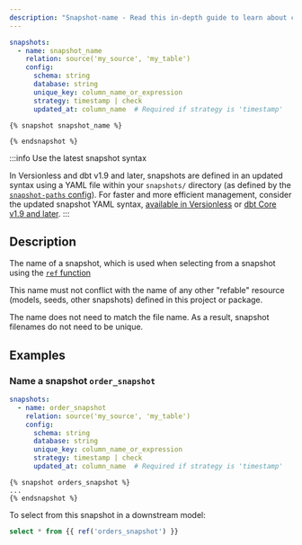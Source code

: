 ```yaml
---
description: "Snapshot-name - Read this in-depth guide to learn about configurations in dbt."
---
```


<VersionBlock firstVersion="1.9">
<File name='snapshots/<filename>.yml'>

```yaml
snapshots:
  - name: snapshot_name
    relation: source('my_source', 'my_table')
    config:
      schema: string
      database: string
      unique_key: column_name_or_expression
      strategy: timestamp | check
      updated_at: column_name  # Required if strategy is 'timestamp'

```

</File>
</VersionBlock>

<VersionBlock lastVersion="1.8">

<File name='snapshots/<filename>.sql'>

```jinja2
{% snapshot snapshot_name %}

{% endsnapshot %}

```

</File>

:::info Use the latest snapshot syntax

In Versionless and dbt v1.9 and later, snapshots are defined in an updated syntax using a YAML file within your `snapshots/` directory (as defined by the [`snapshot-paths` config](/reference/project-configs/snapshot-paths)). For faster and more efficient management, consider the updated snapshot YAML syntax, [available in Versionless](/docs/dbt-versions/versionless-cloud) or [dbt Core v1.9 and later](/docs/dbt-versions/core).
:::

</VersionBlock>

## Description

The name of a snapshot, which is used when selecting from a snapshot using the [`ref` function](/reference/dbt-jinja-functions/ref)

This name must not conflict with the name of any other "refable" resource (models, seeds, other snapshots) defined in this project or package.

The name does not need to match the file name. As a result, snapshot filenames do not need to be unique.

## Examples
### Name a snapshot `order_snapshot`

<VersionBlock firstVersion="1.9">
<File name='snapshots/order_snapshot.yml'>


```yaml
snapshots:
  - name: order_snapshot
    relation: source('my_source', 'my_table')
    config:
      schema: string
      database: string
      unique_key: column_name_or_expression
      strategy: timestamp | check
      updated_at: column_name  # Required if strategy is 'timestamp'
```
</File>

</VersionBlock>

<VersionBlock lastVersion="1.8">
<File name='snapshots/orders.sql'>

```jinja2
{% snapshot orders_snapshot %}
...
{% endsnapshot %}

```

</File>

</VersionBlock>

To select from this snapshot in a downstream model:

```sql
select * from {{ ref('orders_snapshot') }}
```
